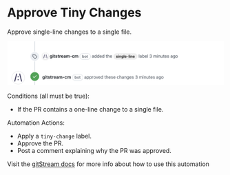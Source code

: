 # Approve Tiny Changes

Approve single-line changes to a single file.

![Approve tiny change](approve_tiny_change.png)

Conditions (all must be true):
* If the PR contains a one-line change to a single file.

Automation Actions:
* Apply a `tiny-change` label.
* Approve the PR.
* Post a comment explaining why the PR was approved.

Visit the [gitStream docs](https://docs.gitstream.cm/) for more info about how to use this automation

